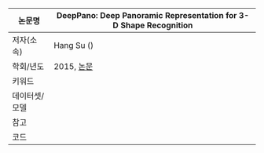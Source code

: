 

|논문명 | DeepPano: Deep Panoramic Representation for 3-D Shape Recognition |
| --- | --- |
| 저자\(소속\) | Hang Su \(\) |
| 학회/년도 | 2015, [논문](https://arxiv.org/abs/1505.00880) |
| 키워드 |  |
| 데이터셋/모델 |  |
| 참고 |  |
| 코드 | |

<!--stackedit_data:
eyJoaXN0b3J5IjpbNDIyMjExMDMwXX0=
-->